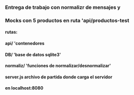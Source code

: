 ### Entrega de trabajo con normalizr de mensajes y
### Mocks con 5 productos en ruta 'api/productos-test

#### rutas:
#### api/  'contenedores
#### DB/   'base de datos sqlite3'
#### normaliz/  'funciones de normalizar/desnormalizar'

#### server.js archivo de partida donde carga el servidor
#### en localhost:8080